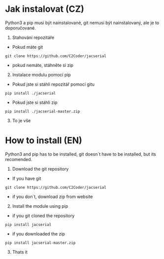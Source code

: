 # Jak instalovat (CZ)
Python3 a pip musí být nainstalované,
git nemusí být nainstalovaný, ale je to doporučované.

1. Stahování repozitáře

- Pokud máte git
```
git clone https://github.com/C2Coder/jacserial
```

- pokud nemáte, stáhněte si zip


2. Instalace modulu pomocí pip

- Pokud jste si stáhli repozitář pomocí gitu
```
pip install ./jacserial
```

- Pokud jste si stáhli zip
```
pip install ./jacserial-master.zip
```

3. To je vše



# How to install (EN)
Python3 and pip has to be installed,
git doesn´t have to be installed, but its recomended.

1. Download the git repository

- If you have git
```
git clone https://github.com/C2Coder/jacserial
```

- if you don´t, download zip from website

2. Install the module using pip

- if you git cloned the repository
```
pip install jacserial
```

- if you downloaded the zip
```
pip install jacserial-master.zip
```

3. Thats it
